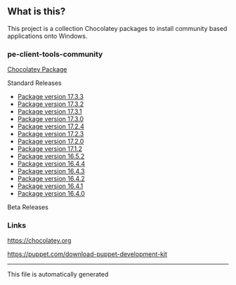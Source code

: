 ## What is this?
This project is a collection Chocolatey packages to install community based applications onto Windows.

### pe-client-tools-community

[Chocolatey Package](https://chocolatey.org/packages/pe-client-tools-community)

Standard Releases
* [Package version 17.3.3](pe-client-tools-community-17.3.3/)
* [Package version 17.3.2](pe-client-tools-community-17.3.2/)
* [Package version 17.3.1](pe-client-tools-community-17.3.1/)
* [Package version 17.3.0](pe-client-tools-community-17.3.0/)
* [Package version 17.2.4](pe-client-tools-community-17.2.4/)
* [Package version 17.2.3](pe-client-tools-community-17.2.3/)
* [Package version 17.2.0](pe-client-tools-community-17.2.0/)
* [Package version 17.1.2](pe-client-tools-community-17.1.2/)
* [Package version 16.5.2](pe-client-tools-community-16.5.2/)
* [Package version 16.4.4](pe-client-tools-community-16.4.4/)
* [Package version 16.4.3](pe-client-tools-community-16.4.3/)
* [Package version 16.4.2](pe-client-tools-community-16.4.2/)
* [Package version 16.4.1](pe-client-tools-community-16.4.1/)
* [Package version 16.4.0](pe-client-tools-community-16.4.0/)


Beta Releases


### Links
https://chocolatey.org

https://puppet.com/download-puppet-development-kit

---

This file is automatically generated
